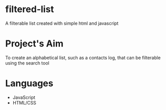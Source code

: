 # filtered-list
A filterable list created with simple html and javascript

# Project's Aim
To create an alphabetical list, such as a contacts log, that can be filterable using the search tool

# Languages
* JavaScript
* HTML/CSS

